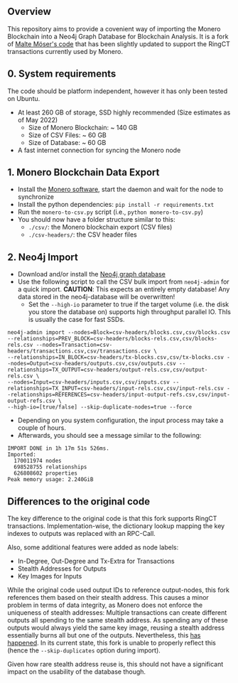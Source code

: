 ## Overview

This repository aims to provide a covenient way of importing the Monero Blockchain into a Neo4j Graph Database for Blockchain Analysis. It is a fork of [Malte Möser's code](https://github.com/maltemoeser/moneropaper) that has been slightly updated to support the RingCT transactions currently used by Monero.

## 0. System requirements ##

The code should be platform independent, however it has only been tested on Ubuntu.
- At least 260 GB of storage, SSD highly recommended (Size estimates as of May 2022)
  - Size of Monero Blockchain: ~ 140 GB 
  - Size of CSV Files: ~ 60 GB
  - Size of Database: ~ 60 GB
- A fast internet connection for syncing the Monero node


## 1. Monero Blockchain Data Export

- Install the [Monero software](https://www.getmonero.org/downloads/#cli), start the daemon and wait for the node to synchronize
- Install the python dependencies: `pip install -r requirements.txt`
- Run the `monero-to-csv.py` script (i.e., `python monero-to-csv.py`)
- You should now have a folder structure similar to this:
    - `./csv/`: the Monero blockchain export (CSV files)
    - `./csv-headers/`: the CSV header files

## 2. Neo4j Import

- Download and/or install the [Neo4j graph database](https://neo4j.com/docs/operations-manual/current/installation/)
- Use the following script to call the CSV bulk import from `neo4j-admin` for a quick import. **CAUTION**: This expects an entirely empty database! Any data stored in the neo4j-database will be overwritten!
    - Set the `--high-io` parameter to true if the target volume (i.e. the disk you store the database on) supports high throughput parallel IO. ThIs is usually the case for fast SSDs.
```
neo4j-admin import --nodes=Block=csv-headers/blocks.csv,csv/blocks.csv --relationships=PREV_BLOCK=csv-headers/blocks-rels.csv,csv/blocks-rels.csv --nodes=Transaction=csv-headers/transactions.csv,csv/transactions.csv \
--relationships=IN_BLOCK=csv-headers/tx-blocks.csv,csv/tx-blocks.csv --nodes=Output=csv-headers/outputs.csv,csv/outputs.csv --relationships=TX_OUTPUT=csv-headers/output-rels.csv,csv/output-rels.csv \
--nodes=Input=csv-headers/inputs.csv,csv/inputs.csv --relationships=TX_INPUT=csv-headers/input-rels.csv,csv/input-rels.csv --relationships=REFERENCES=csv-headers/input-output-refs.csv,csv/input-output-refs.csv \
--high-io=[true/false] --skip-duplicate-nodes=true --force
```
- Depending on you system configuration, the input process may take a couple of hours.
- Afterwards, you should see a message similar to the following:
```
IMPORT DONE in 1h 17m 51s 526ms.
Imported:
  170011974 nodes
  698528755 relationships
  626808602 properties
Peak memory usage: 2.240GiB
```

## Differences to the original code

The key difference to the original code is that this fork supports RingCT transactions. Implementation-wise, the dictionary lookup
mapping the key indexes to outputs was replaced with an RPC-Call.

Also, some additional features were added as node labels:
- In-Degree, Out-Degree and Tx-Extra for Transactions
- Stealth Addresses for Outputs
- Key Images for Inputs

While the original code used output IDs to reference output-nodes, this fork 
references them based on their stealth address. This causes a minor problem in
terms of data integrity, as Monero does not enforce the uniqueness of stealth
addresses: Multiple transactions can create different outputs all spending to the
same stealth address. As spending any of these outputs would always yield the same key image,
reusing a stealth address essentially burns all but one of the outputs.
Nevertheless, this [has happened](https://monero.stackexchange.com/questions/7746/duplicate-output-keys).
In its current state, this fork is unable to properly reflect this (hence the `--skip-duplicates` option during import).

Given how rare stealth address reuse is, this should not have a significant impact on the usability of the database though. 

